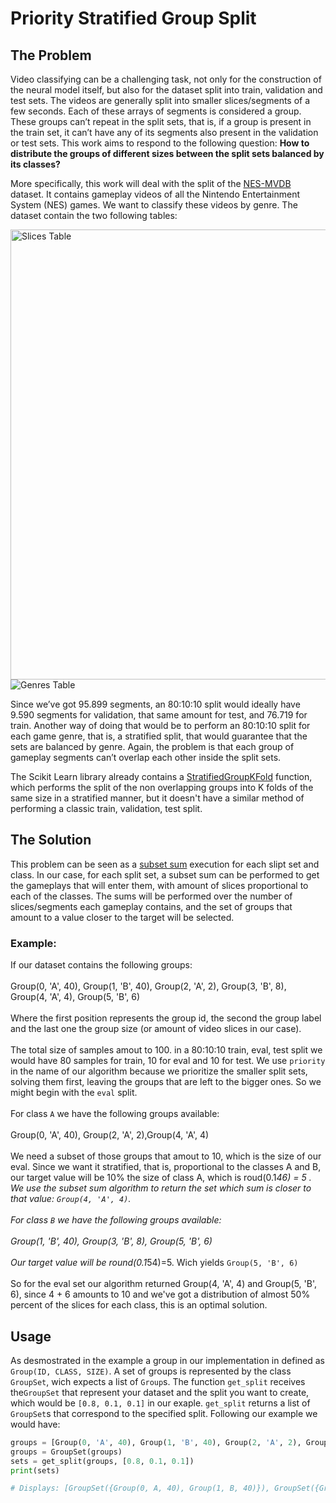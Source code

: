 # Priority Stratified Group Split
## The Problem
Video classifying can be a challenging task, not only for the construction of the neural model itself, but also for the dataset split into train, validation and test sets. The videos are generally split into smaller slices/segments of a few seconds. Each of these arrays of segments is considered a group. These groups can’t repeat in the split sets, that is, if a group is present in the train set, it can’t have any of its segments also present in the validation or test sets. This work aims to respond to the following question: **How to distribute the groups of different sizes between the split sets balanced by its classes?**

More specifically, this work will deal with the split of the [NES-MVDB](https://github.com/rubensolv/NES-VMDB) dataset. It contains gameplay videos of all the Nintendo Entertainment System (NES) games. We want to classify these videos by genre. The dataset contain the two following tables:

<img src="https://github.com/jpmedras/priority_group_stratified_split/blob/main/assets/imgs/slices_table.png" width="720px" align="center" alt="Slices Table">

<img src="https://github.com/jpmedras/priority_group_stratified_split/blob/main/assets/imgs/genres_table.png" align="center" alt="Genres Table">

<br>

Since we’ve got 95.899 segments, an 80:10:10 split would ideally have 9.590 segments for validation, that same amount for test, and 76.719 for train. Another way of doing that would be to perform an 80:10:10 split for each game genre, that is, a stratified split, that would guarantee that the sets are balanced by genre. Again, the problem is that each group of gameplay segments can’t overlap each other inside the split sets.

The Scikit Learn library already contains a [StratifiedGroupKFold](https://scikit-learn.org/stable/modules/generated/sklearn.model_selection.StratifiedGroupKFold.html#stratifiedgroupkfold) function, which performs the split of the non overlapping groups into K folds of the same size in a stratified manner, but it doesn't have a similar method of performing a classic train, validation, test split.

## The Solution
This problem can be seen as a [subset sum](https://en.wikipedia.org/wiki/Subset_sum_problem) execution for each slipt set and class. In our case, for each split set, a subset sum can be performed to get the gameplays that will enter them, with amount of slices proportional to each of the classes. The sums will be performed over the number of slices/segments each gameplay contains, and the set of groups that amount to a value closer to the target will be selected. 

### Example:
If our dataset contains the following groups: 
<br><br>
Group(0, 'A', 40), Group(1, 'B', 40), Group(2, 'A', 2), Group(3, 'B', 8), Group(4, 'A', 4), Group(5, 'B', 6) 
<br><br>
Where the first position represents the group id, the second the group label and the last one the group size (or amount of video slices in our case).
<br><br>
The total size of samples amout to 100. in a 80:10:10 train, eval, test split we would have 80 samples for train, 10 for eval and 10 for test. We use `priority` in the name of our algorithm because we prioritize the smaller split sets, solving them first, leaving the groups that are left to the bigger ones. So we might begin with the `eval` split.
<br><br>
For class `A` we have the following groups available:
<br><br>
Group(0, 'A', 40), Group(2, 'A', 2),Group(4, 'A', 4)
<br><br>
We need a subset of those groups that amout to 10, which is the size of our eval. Since we want it stratified, that is, proportional to the classes A and B, our target value will be 10% the size of class A, which is roud(0.1*46) = 5 . We use the subset sum algorithm to return the set which sum is closer to that value:
`Group(4, 'A', 4)`.
<br><br>
For class `B` we have the following groups available:
<br><br>
Group(1, 'B', 40),  Group(3, 'B', 8), Group(5, 'B', 6) 
<br><br>
Our target value will be round(0.1*54)=5. Wich yields `Group(5, 'B', 6)`
<br><br>
So for the eval set our algorithm returned Group(4, 'A', 4) and Group(5, 'B', 6), since 4 + 6 amounts to 10 and we've got a distribution of almost 50% percent of the slices for each class, this is an optimal solution.

## Usage
As desmostrated in the example a group in our implementation in defined as `Group(ID, CLASS, SIZE)`. A set of groups is represented by the class `GroupSet`, wich expects a list of `Group`s. The function `get_split` receives the`GroupSet` that represent your dataset and the split you want to create, which would be `[0.8, 0.1, 0.1]` in our exaple. `get_split` returns a list of `GroupSet`s that correspond to the specified split. Following our example we would have:
```Python
groups = [Group(0, 'A', 40), Group(1, 'B', 40), Group(2, 'A', 2), Group(3, 'B', 8), Group(4, 'A', 4), Group(5, 'B', 6)]
groups = GroupSet(groups)
sets = get_split(groups, [0.8, 0.1, 0.1])
print(sets)

# Displays: [GroupSet({Group(0, A, 40), Group(1, B, 40)}), GroupSet({Group(4, A, 4), Group(5, B, 6)}), GroupSet({Group(2, A, 2), Group(3, B, 8)})]
```
